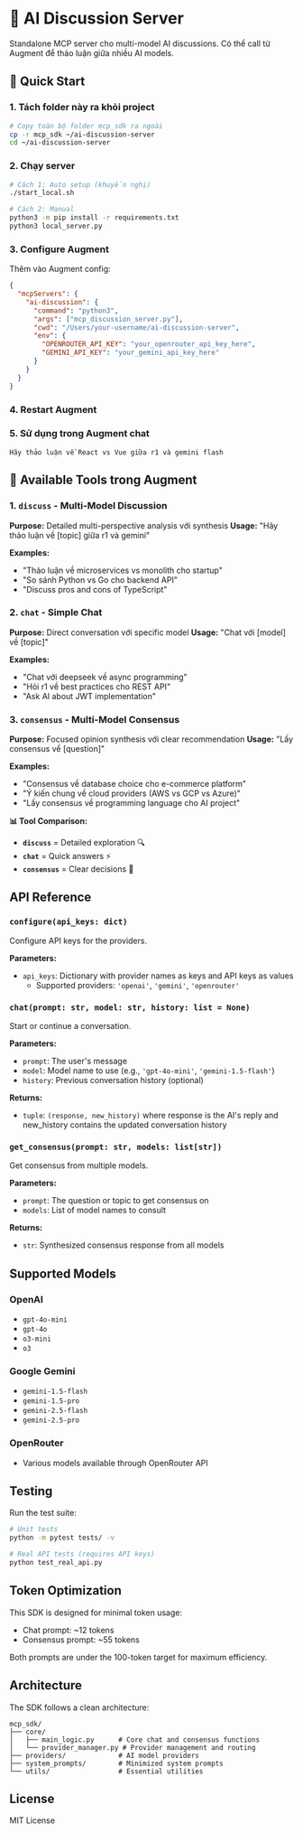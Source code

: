 # 🤖 AI Discussion Server

Standalone MCP server cho multi-model AI discussions. Có thể call từ Augment để thảo luận giữa nhiều AI models.

## 🚀 Quick Start

### 1. Tách folder này ra khỏi project
```bash
# Copy toàn bộ folder mcp_sdk ra ngoài
cp -r mcp_sdk ~/ai-discussion-server
cd ~/ai-discussion-server
```

### 2. Chạy server
```bash
# Cách 1: Auto setup (khuyến nghị)
./start_local.sh

# Cách 2: Manual
python3 -m pip install -r requirements.txt
python3 local_server.py
```

### 3. Configure Augment
Thêm vào Augment config:
```json
{
  "mcpServers": {
    "ai-discussion": {
      "command": "python3",
      "args": ["mcp_discussion_server.py"],
      "cwd": "/Users/your-username/ai-discussion-server",
      "env": {
        "OPENROUTER_API_KEY": "your_openrouter_api_key_here",
        "GEMINI_API_KEY": "your_gemini_api_key_here"
      }
    }
  }
}
```

### 4. Restart Augment

### 5. Sử dụng trong Augment chat
```
Hãy thảo luận về React vs Vue giữa r1 và gemini flash
```

## 🎯 Available Tools trong Augment

### 1. `discuss` - Multi-Model Discussion
**Purpose:** Detailed multi-perspective analysis với synthesis
**Usage:** "Hãy thảo luận về [topic] giữa r1 và gemini"

**Examples:**
- "Thảo luận về microservices vs monolith cho startup"
- "So sánh Python vs Go cho backend API"
- "Discuss pros and cons of TypeScript"

### 2. `chat` - Simple Chat
**Purpose:** Direct conversation với specific model
**Usage:** "Chat với [model] về [topic]"

**Examples:**
- "Chat với deepseek về async programming"
- "Hỏi r1 về best practices cho REST API"
- "Ask AI about JWT implementation"

### 3. `consensus` - Multi-Model Consensus
**Purpose:** Focused opinion synthesis với clear recommendation
**Usage:** "Lấy consensus về [question]"

**Examples:**
- "Consensus về database choice cho e-commerce platform"
- "Ý kiến chung về cloud providers (AWS vs GCP vs Azure)"
- "Lấy consensus về programming language cho AI project"

**📊 Tool Comparison:**
- **`discuss`** = Detailed exploration 🔍
- **`chat`** = Quick answers ⚡
- **`consensus`** = Clear decisions 🎯

## API Reference

### `configure(api_keys: dict)`

Configure API keys for the providers.

**Parameters:**
- `api_keys`: Dictionary with provider names as keys and API keys as values
  - Supported providers: `'openai'`, `'gemini'`, `'openrouter'`

### `chat(prompt: str, model: str, history: list = None)`

Start or continue a conversation.

**Parameters:**
- `prompt`: The user's message
- `model`: Model name to use (e.g., `'gpt-4o-mini'`, `'gemini-1.5-flash'`)
- `history`: Previous conversation history (optional)

**Returns:**
- `tuple`: `(response, new_history)` where response is the AI's reply and new_history contains the updated conversation history

### `get_consensus(prompt: str, models: list[str])`

Get consensus from multiple models.

**Parameters:**
- `prompt`: The question or topic to get consensus on
- `models`: List of model names to consult

**Returns:**
- `str`: Synthesized consensus response from all models

## Supported Models

### OpenAI
- `gpt-4o-mini`
- `gpt-4o`
- `o3-mini`
- `o3`

### Google Gemini
- `gemini-1.5-flash`
- `gemini-1.5-pro`
- `gemini-2.5-flash`
- `gemini-2.5-pro`

### OpenRouter
- Various models available through OpenRouter API

## Testing

Run the test suite:

```bash
# Unit tests
python -m pytest tests/ -v

# Real API tests (requires API keys)
python test_real_api.py
```

## Token Optimization

This SDK is designed for minimal token usage:
- Chat prompt: ~12 tokens
- Consensus prompt: ~55 tokens

Both prompts are under the 100-token target for maximum efficiency.

## Architecture

The SDK follows a clean architecture:

```
mcp_sdk/
├── core/
│   ├── main_logic.py      # Core chat and consensus functions
│   └── provider_manager.py # Provider management and routing
├── providers/             # AI model providers
├── system_prompts/        # Minimized system prompts
└── utils/                 # Essential utilities
```

## License

MIT License
